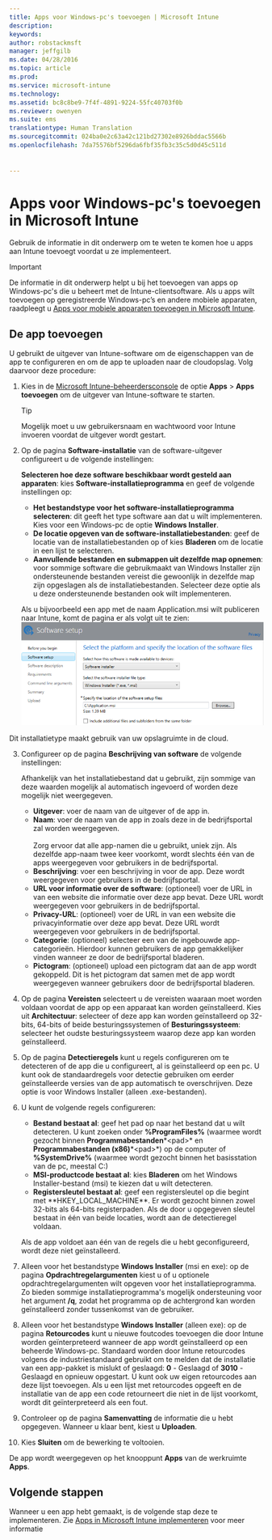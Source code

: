 ```yaml
---
title: Apps voor Windows-pc's toevoegen | Microsoft Intune
description: 
keywords: 
author: robstackmsft
manager: jeffgilb
ms.date: 04/28/2016
ms.topic: article
ms.prod: 
ms.service: microsoft-intune
ms.technology: 
ms.assetid: bc8c8be9-7f4f-4891-9224-55fc40703f0b
ms.reviewer: owenyen
ms.suite: ems
translationtype: Human Translation
ms.sourcegitcommit: 024ba0e2c63a42c121bd27302e8926bddac5566b
ms.openlocfilehash: 7da75576bf5296da6fbf35fb3c35c5d0d45c511d


---
```


# Apps voor Windows-pc's toevoegen in Microsoft Intune

Gebruik de informatie in dit onderwerp om te weten te komen hoe u apps aan Intune toevoegt voordat u ze implementeert.

> [!IMPORTANT]
> De informatie in dit onderwerp helpt u bij het toevoegen van apps op Windows-pc's die u beheert met de Intune-clientsoftware. Als u apps wilt toevoegen op geregistreerde Windows-pc’s en andere mobiele apparaten, raadpleegt u [Apps voor mobiele apparaten toevoegen in Microsoft Intune](add-apps-for-mobile-devices-in-microsoft-intune.md).


## De app toevoegen
U gebruikt de uitgever van Intune-software om de eigenschappen van de app te configureren en om de app te uploaden naar de cloudopslag. Volg daarvoor deze procedure:

1.  Kies in de [Microsoft Intune-beheerdersconsole](https://manage.microsoft.com) de optie **Apps** &gt; **Apps toevoegen** om de uitgever van Intune-software te starten.

    > [!TIP]
    > Mogelijk moet u uw gebruikersnaam en wachtwoord voor Intune invoeren voordat de uitgever wordt gestart.



2.  Op de pagina **Software-installatie** van de software-uitgever configureert u de volgende instellingen:

    **Selecteren hoe deze software beschikbaar wordt gesteld aan apparaten**: kies **Software-installatieprogramma** en geef de volgende instellingen op:

    - **Het bestandstype voor het software-installatieprogramma selecteren**: dit geeft het type software aan dat u wilt implementeren. Kies voor een Windows-pc de optie **Windows Installer**.
    - **De locatie opgeven van de software-installatiebestanden**: geef de locatie van de installatiebestanden op of kies **Bladeren** om de locatie in een lijst te selecteren.
    - **Aanvullende bestanden en submappen uit dezelfde map opnemen**: voor sommige software die gebruikmaakt van Windows Installer zijn ondersteunende bestanden vereist die gewoonlijk in dezelfde map zijn opgeslagen als de installatiebestanden. Selecteer deze optie als u deze ondersteunende bestanden ook wilt implementeren.

    Als u bijvoorbeeld een app met de naam Application.msi wilt publiceren naar Intune, komt de pagina er als volgt uit te zien: ![Uitgever van pc-software](./media/publisher-for-pc.png)

   Dit installatietype maakt gebruik van uw opslagruimte in de cloud.

3.  Configureer op de pagina **Beschrijving van software** de volgende instellingen:

    Afhankelijk van het installatiebestand dat u gebruikt, zijn sommige van deze waarden mogelijk al automatisch ingevoerd of worden deze mogelijk niet weergegeven.

    - **Uitgever**: voer de naam van de uitgever of de app in.
    - **Naam**: voer de naam van de app in zoals deze in de bedrijfsportal zal worden weergegeven.<br /><br />Zorg ervoor dat alle app-namen die u gebruikt, uniek zijn. Als dezelfde app-naam twee keer voorkomt, wordt slechts één van de apps weergegeven voor gebruikers in de bedrijfsportal.
    - **Beschrijving**: voer een beschrijving in voor de app. Deze wordt weergegeven voor gebruikers in de bedrijfsportal.
    - **URL voor informatie over de software**: (optioneel) voer de URL in van een website die informatie over deze app bevat. Deze URL wordt weergegeven voor gebruikers in de bedrijfsportal.
    - **Privacy-URL**: (optioneel) voer de URL in van een website die privacyinformatie over deze app bevat. Deze URL wordt weergegeven voor gebruikers in de bedrijfsportal.
    - **Categorie**: (optioneel) selecteer een van de ingebouwde app-categorieën. Hierdoor kunnen gebruikers de app gemakkelijker vinden wanneer ze door de bedrijfsportal bladeren.
    - **Pictogram**: (optioneel) upload een pictogram dat aan de app wordt gekoppeld. Dit is het pictogram dat samen met de app wordt weergegeven wanneer gebruikers door de bedrijfsportal bladeren.



4.  Op de pagina **Vereisten** selecteert u de vereisten waaraan moet worden voldaan voordat de app op een apparaat kan worden geïnstalleerd. Kies uit **Architectuur**: selecteer of deze app kan worden geïnstalleerd op 32-bits, 64-bits of beide besturingssystemen of **Besturingssysteem**: selecteer het oudste besturingssysteem waarop deze app kan worden geïnstalleerd.

5.  Op de pagina **Detectieregels** kunt u regels configureren om te detecteren of de app die u configureert, al is geïnstalleerd op een pc. U kunt ook de standaardregels voor detectie gebruiken om eerder geïnstalleerde versies van de app automatisch te overschrijven. Deze optie is voor Windows Installer (alleen .exe-bestanden).
6.  
    U kunt de volgende regels configureren:
    - **Bestand bestaat al**: geef het pad op naar het bestand dat u wilt detecteren. U kunt zoeken onder **%ProgramFiles%** (waarmee wordt gezocht binnen **Programmabestanden**\*&lt;pad&gt;* en **Programmabestanden (x86)**\*&lt;pad&gt;*) op de computer of **%SystemDrive%** (waarmee wordt gezocht binnen het basisstation van de pc, meestal C:)
    - **MSI-productcode bestaat al**: kies **Bladeren** om het Windows Installer-bestand (msi) te kiezen dat u wilt detecteren. 
    - **Registersleutel bestaat al**: geef een registersleutel op die begint met **HKEY_LOCAL_MACHINE\**. Er wordt gezocht binnen zowel 32-bits als 64-bits registerpaden. Als de door u opgegeven sleutel bestaat in één van beide locaties, wordt aan de detectieregel voldaan.

    Als de app voldoet aan één van de regels die u hebt geconfigureerd, wordt deze niet geïnstalleerd.

7.  Alleen voor het bestandstype **Windows Installer** (msi en exe): op de pagina **Opdrachtregelargumenten** kiest u of u optionele opdrachtregelargumenten wilt opgeven voor het installatieprogramma. Zo bieden sommige installatieprogramma's mogelijk ondersteuning voor het argument **/q**, zodat het programma op de achtergrond kan worden geïnstalleerd zonder tussenkomst van de gebruiker.

8.  Alleen voor het bestandstype **Windows Installer** (alleen exe): op de pagina **Retourcodes** kunt u nieuwe foutcodes toevoegen die door Intune worden geïnterpreteerd wanneer de app wordt geïnstalleerd op een beheerde Windows-pc.
    Standaard worden door Intune retourcodes volgens de industriestandaard gebruikt om te melden dat de installatie van een app-pakket is mislukt of geslaagd: **0** - Geslaagd of **3010** - Geslaagd en opnieuw opgestart. U kunt ook uw eigen retourcodes aan deze lijst toevoegen. Als u een lijst met retourcodes opgeeft en de installatie van de app een code retourneert die niet in de lijst voorkomt, wordt dit geïnterpreteerd als een fout.

9.  Controleer op de pagina **Samenvatting** de informatie die u hebt opgegeven. Wanneer u klaar bent, kiest u **Uploaden**.

10. Kies **Sluiten** om de bewerking te voltooien.

De app wordt weergegeven op het knooppunt **Apps** van de werkruimte **Apps**.

## Volgende stappen

Wanneer u een app hebt gemaakt, is de volgende stap deze te implementeren. Zie [Apps in Microsoft Intune implementeren](deploy-apps.md) voor meer informatie


<!--HONumber=Jun16_HO4-->


